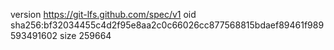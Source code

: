 version https://git-lfs.github.com/spec/v1
oid sha256:bf32034455c4d2f95e8aa2c0c66026cc877568815bdaef89461f989593491602
size 259664
